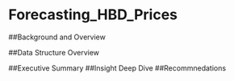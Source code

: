 # Forecasting_HBD_Prices

##Background and Overview

##Data Structure Overview



##Executive Summary
##Insight Deep Dive
##Recommnedations


